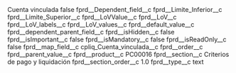 <?xml version="1.0" encoding="UTF-8"?>
<CustomMetadata xmlns="http://soap.sforce.com/2006/04/metadata" xmlns:xsi="http://www.w3.org/2001/XMLSchema-instance" xmlns:xsd="http://www.w3.org/2001/XMLSchema">
    <label>Cuenta vinculada</label>
    <protected>false</protected>
    <values>
        <field>fprd__Dependent_field__c</field>
        <value xsi:nil="true"/>
    </values>
    <values>
        <field>fprd__Limite_Inferior__c</field>
        <value xsi:nil="true"/>
    </values>
    <values>
        <field>fprd__Limite_Superior__c</field>
        <value xsi:nil="true"/>
    </values>
    <values>
        <field>fprd__LoVValue__c</field>
        <value xsi:nil="true"/>
    </values>
    <values>
        <field>fprd__LoV__c</field>
        <value xsi:nil="true"/>
    </values>
    <values>
        <field>fprd__LoV_labels__c</field>
        <value xsi:nil="true"/>
    </values>
    <values>
        <field>fprd__LoV_values__c</field>
        <value xsi:nil="true"/>
    </values>
    <values>
        <field>fprd__default_value__c</field>
        <value xsi:nil="true"/>
    </values>
    <values>
        <field>fprd__dependent_parent_field__c</field>
        <value xsi:nil="true"/>
    </values>
    <values>
        <field>fprd__isHidden__c</field>
        <value xsi:type="xsd:boolean">false</value>
    </values>
    <values>
        <field>fprd__isImportant__c</field>
        <value xsi:type="xsd:boolean">false</value>
    </values>
    <values>
        <field>fprd__isMandatory__c</field>
        <value xsi:type="xsd:boolean">false</value>
    </values>
    <values>
        <field>fprd__isReadOnly__c</field>
        <value xsi:type="xsd:boolean">false</value>
    </values>
    <values>
        <field>fprd__map_field__c</field>
        <value xsi:type="xsd:string">cpliq_Cuenta_vinculada__c</value>
    </values>
    <values>
        <field>fprd__order__c</field>
        <value xsi:nil="true"/>
    </values>
    <values>
        <field>fprd__parent_value__c</field>
        <value xsi:nil="true"/>
    </values>
    <values>
        <field>fprd__product__c</field>
        <value xsi:type="xsd:string">PC00016</value>
    </values>
    <values>
        <field>fprd__section__c</field>
        <value xsi:type="xsd:string">Criterios de pago y liquidación</value>
    </values>
    <values>
        <field>fprd__section_order__c</field>
        <value xsi:type="xsd:double">1.0</value>
    </values>
    <values>
        <field>fprd__type__c</field>
        <value xsi:type="xsd:string">text</value>
    </values>
</CustomMetadata>
